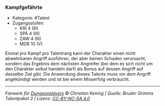 <!---
Dies ist ein Fanwerk für DUNGEONSLAYERS © von Christian Kennig

Quellen:      [Bruder Grimms Talentpaket 2](https://www.f-space.de/ds4/downloads.html)
              [Talentbeschreibungen](https://www.f-space.de/ds4/tools-talentcards.html)
License:      [CC-BY-NC-SA 4.0](https://creativecommons.org/licenses/by-nc-sa/4.0/deed.de)
Richtlinien:  [Fanwerkrichtlinien](https://www.dungeonslayers.net/fanwerk-richtlinien/)
Autor:        Zauberlehrling
-->

### Kampfgefährte

- Kategorie: #Talent
- Zugangsstufen:
  - KRI 4 (III)
  - SPÄ 4 (III)
  - ZAW 4 (III)
  - MDB 10 (V)

Einmal pro Kampf pro Talentrang kann der Charakter einen nicht abwehrbaren Angriff ausführen, der aber keinen Schaden verursacht, sondern das Ergebnis dem nächsten Angreifer (bei dem es sich nicht um den Charakter selbst handeln darf) als Bonus auf dessen Angriff auf dasselbe Ziel gibt. Die Anwendung dieses Talents muss vor dem Angriff angekündigt werden und ist bei einem Misserfolg verbraucht.

---

_Fanwerk für [Dungeonslayers](https://www.dungeonslayers.net/) © Christian Kennig | Quelle: Bruder Grimms Talentpaket 2 | Lizenz: [CC-BY-NC-SA 4.0](https://creativecommons.org/licenses/by-nc-sa/4.0/deed.de)_
